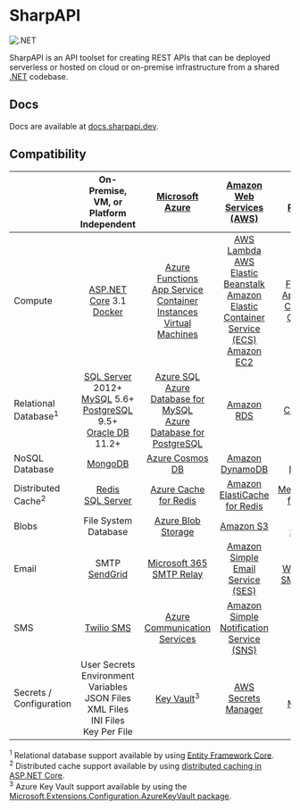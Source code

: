# SharpAPI

![.NET](https://github.com/jonathanpotts/SharpAPI/workflows/.NET/badge.svg)

SharpAPI is an API toolset for creating REST APIs that can be deployed serverless or hosted on cloud or on-premise infrastructure from a shared [.NET](https://dot.net/) codebase.

## Docs

Docs are available at [docs.sharpapi.dev](https://docs.sharpapi.dev/).

## Compatibility

|  | On-Premise, VM, or Platform Independent | [Microsoft Azure](https://azure.microsoft.com/) | [Amazon Web Services (AWS)](https://aws.amazon.com/) | [Google Cloud Platform (GCP)](https://cloud.google.com/) |
| :- | :-: | :-: | :-: | :-: |
| Compute | [ASP.NET Core](https://dotnet.microsoft.com/apps/aspnet/) 3.1 <br> [Docker](https://www.docker.com/) | [Azure Functions](https://azure.microsoft.com/services/functions/) <br> [App Service](https://azure.microsoft.com/services/app-service/) <br> [Container Instances](https://azure.microsoft.com/services/container-instances/) <br> [Virtual Machines](https://azure.microsoft.com/services/virtual-machines/) | [AWS Lambda](https://aws.amazon.com/lambda/) <br> [AWS Elastic Beanstalk](https://aws.amazon.com/elasticbeanstalk/) <br> [Amazon Elastic Container Service (ECS)](https://aws.amazon.com/ecs/) <br> [Amazon EC2](https://aws.amazon.com/ec2/) | [Cloud Functions](https://cloud.google.com/functions/) <br> [App Engine](https://cloud.google.com/appengine/) <br> [Cloud Run](https://cloud.google.com/run/) <br> [Compute Engine](https://cloud.google.com/compute/) |
| Relational Database<sup>1</sup> | [SQL Server](https://www.microsoft.com/sql-server/) 2012+ <br> [MySQL](https://www.mysql.com/) 5.6+ <br> [PostgreSQL](https://www.postgresql.org/) 9.5+ <br> [Oracle DB](https://www.oracle.com/database/) 11.2+ | [Azure SQL](https://azure.microsoft.com/services/azure-sql/) <br> [Azure Database for MySQL](https://azure.microsoft.com/services/mysql/) <br> [Azure Database for PostgreSQL](https://azure.microsoft.com/services/postgresql/) | [Amazon RDS](https://aws.amazon.com/rds/) | [Cloud SQL](https://cloud.google.com/sql/) |
| NoSQL Database | [MongoDB](https://www.mongodb.com/) | [Azure Cosmos DB](https://azure.microsoft.com/services/cosmos-db/) | [Amazon DynamoDB](https://aws.amazon.com/dynamodb/) | [Cloud Bigtable](https://cloud.google.com/bigtable/) |
| Distributed Cache<sup>2</sup> | [Redis](https://redis.io/) <br> [SQL Server](https://www.microsoft.com/sql-server/) | [Azure Cache for Redis](https://azure.microsoft.com/services/cache/) | [Amazon ElastiCache for Redis](https://aws.amazon.com/elasticache/redis/) | [Memorystore for Redis](https://cloud.google.com/memorystore/) |
| Blobs | File System <br> Database | [Azure Blob Storage](https://azure.microsoft.com/en-us/services/storage/blobs/) | [Amazon S3](https://aws.amazon.com/s3/) | [Cloud Storage](https://cloud.google.com/storage/) |
| Email | SMTP <br> [SendGrid](https://sendgrid.com/) | [Microsoft 365 SMTP Relay](https://docs.microsoft.com/en-us/exchange/mail-flow-best-practices/how-to-set-up-a-multifunction-device-or-application-to-send-email-using-microsoft-365-or-office-365/) | [Amazon Simple Email Service (SES)](https://aws.amazon.com/ses/) | [Google Workspace SMTP Relay](https://support.google.com/a/answer/2956491/) |
| SMS | [Twilio SMS](https://www.twilio.com/sms/) | [Azure Communication Services](https://azure.microsoft.com/en-us/services/communication-services/) | [Amazon Simple Notification Service (SNS)](https://aws.amazon.com/sns/) |  |
| Secrets / Configuration | User Secrets <br> Environment Variables <br> JSON Files <br> XML Files <br> INI Files <br> Key Per File | [Key Vault](https://azure.microsoft.com/services/key-vault/)<sup>3</sup> | [AWS Secrets Manager](https://aws.amazon.com/secrets-manager/) | [Secret Manager](https://cloud.google.com/secret-manager/) |

<sup>1</sup> Relational database support available by using [Entity Framework Core](https://docs.microsoft.com/ef/core/).<br>
<sup>2</sup> Distributed cache support available by using [distributed caching in ASP.NET Core](https://docs.microsoft.com/aspnet/core/performance/caching/distributed).<br>
<sup>3</sup> Azure Key Vault support available by using the [Microsoft.Extensions.Configuration.AzureKeyVault package](https://www.nuget.org/packages/Microsoft.Extensions.Configuration.AzureKeyVault/).
